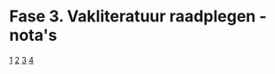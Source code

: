# Fase 3. Vakliteratuur raadplegen - nota's

[1](../notas/PDF/2017-iros-popovic2.pdf)
[2](../notas/PDF/Ahmad_2018_IOP_Conf._Ser.__Earth_Environ._Sci._169_012077.pdf)
[3](<../notas/PDF/isprsannals-II-7-15-2014%20(1).pdf>)
[4](../notas/PDF/Using_UAVs_for_map_creation_and_updating._A_case_study_in_Rwanda.pdf)
